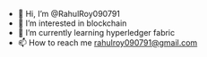 - 👋 Hi, I’m @RahulRoy090791
- 👀 I’m interested in blockchain
- 🌱 I’m currently learning hyperledger fabric
- 📫 How to reach me rahulroy090791@gmail.com

<!---
RahulRoy090791/RahulRoy090791 is a ✨ special ✨ repository because its `README.md` (this file) appears on your GitHub profile.
You can click the Preview link to take a look at your changes.
--->
